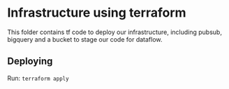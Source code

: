 # Infrastructure using terraform

This folder contains tf code to deploy our infrastructure, including pubsub, bigquery and a bucket to stage our code for dataflow.

## Deploying

Run: `terraform apply`